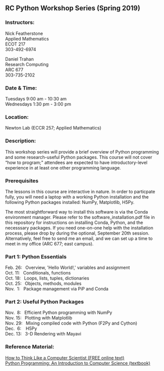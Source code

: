 ## RC Python Workshop Series (Spring 2019)

### Instructors:
Nick Featherstone  
Applied Mathematics  
ECOT 217  
303-492-6974  

Daniel Trahan  
Research Computing  
ARC 677  
303-735-2102    


### Date & Time:
Tuesdays 9:00 am - 10:30 am   
Wednesdays 1:30 pm - 3:00 pm

### Location:
Newton Lab (ECCR 257; Applied Mathematics)


### Description:  
This workshop series will provide a brief overview of Python programming and some research-useful Python packages. This course will not cover “how to program;" attendees are expected to have introductory-level experience in at least one other programming language. 

### Prerequisites
The lessons in this course are interactive in nature.  In order to particpate fully, you will need a laptop with a working Python installation and the following Python packages installed:  NumPy, Matplotlib, H5Py.

The most straightforward way to install this software is via the Conda environment manager.  Please refer to the software_installation.pdf file in this repository for instructions on installing Conda, Python, and the necesssary packages.  If you need one-on-one help with the installation process, please drop by during the optional, September 20th session.  Alternatively, feel free to send me an email, and we can set up a time to meet in my office (ARC 677; east campus).

### Part 1:  Python Essentials
Feb. 26: &ensp;Overview, 'Hello World!,' variables and assignment  
Oct. 11: &ensp;Conditionals, functions  
Oct. 18:  &ensp;Loops, lists, tuples, dictionaries  
Oct. 25:  &ensp;Objects, methods, modules  
Nov. &nbsp;1:  &ensp;Package management via PiP and Conda

### Part 2:  Useful Python Packages 
Nov. &nbsp;8: &ensp;Efficient Python programming with NumPy   
Nov. 15:  &ensp;Plotting with Matplotlib    
Nov. 29:  &ensp;Mixing compiled code with Python (F2Py and Cython)  
Dec. &nbsp;6:  &nbsp;&ensp;H5Py  
Dec. 13:  &ensp;3-D Rendering with Mayavi  

### Reference Material:  
[How to Think Like a Computer Scientist (FREE online text)](http://openbookproject.net/thinkcs/python/english3e/)  
[Python Programming: An Introduction to Computer Science (textbook)](http://mcsp.wartburg.edu/zelle/python/)



